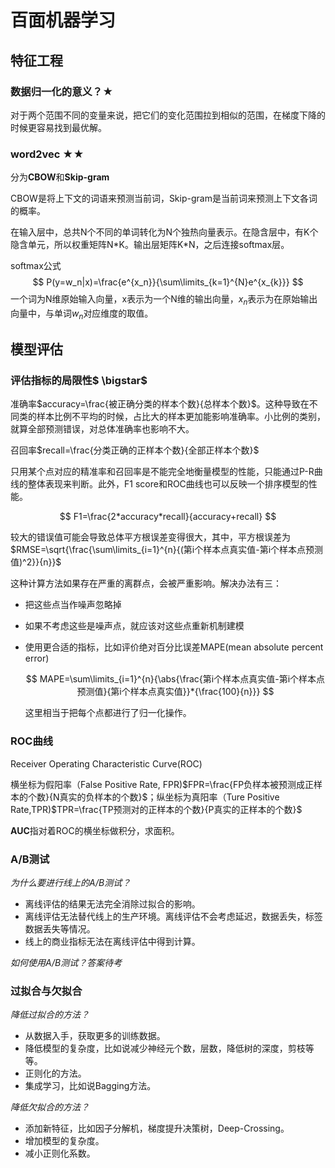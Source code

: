 # 百面机器学习



## 特征工程

### 数据归一化的意义？$\bigstar$

对于两个范围不同的变量来说，把它们的变化范围拉到相似的范围，在梯度下降的时候更容易找到最优解。

### word2vec $\bigstar \bigstar$

分为**CBOW**和**Skip-gram**

CBOW是将上下文的词语来预测当前词，Skip-gram是当前词来预测上下文各词的概率。

在输入层中，总共N个不同的单词转化为N个独热向量表示。在隐含层中，有K个隐含单元，所以权重矩阵N\*K。输出层矩阵K\*N，之后连接softmax层。

softmax公式
$$
P(y=w_n|x)=\frac{e^{x_n}}{\sum\limits_{k=1}^{N}e^{x_{k}}}
$$
一个词为N维原始输入向量，x表示为一个N维的输出向量，$x_{n}$表示为在原始输出向量中，与单词$w_{n}$对应维度的取值。

## 模型评估

### 评估指标的局限性$ \bigstar$

准确率$accuracy=\frac{被正确分类的样本个数}{总样本个数}$。这种导致在不同类的样本比例不平均的时候，占比大的样本更加能影响准确率。小比例的类别，就算全部预测错误，对总体准确率也影响不大。

召回率$recall=\frac{分类正确的正样本个数}{全部正样本个数}$

只用某个点对应的精准率和召回率是不能完全地衡量模型的性能，只能通过P-R曲线的整体表现来判断。此外，F1 score和ROC曲线也可以反映一个排序模型的性能。


$$
F1=\frac{2*accuracy*recall}{accuracy+recall}
$$


较大的错误值可能会导致总体平方根误差变得很大，其中，平方根误差为$RMSE=\sqrt{\frac{\sum\limits_{i=1}^{n}{(第i个样本点真实值-第i个样本点预测值)^2}}{n}}$

这种计算方法如果存在严重的离群点，会被严重影响。解决办法有三：

+ 把这些点当作噪声忽略掉

+ 如果不考虑这些是噪声点，就应该对这些点重新机制建模

+ 使用更合适的指标，比如评价绝对百分比误差MAPE(mean absolute percent error)

  
  $$
  MAPE=\sum\limits_{i=1}^{n}{\abs{\frac{第i个样本点真实值-第i个样本点预测值}{第i个样本点真实值}}*{\frac{100}{n}}}
  $$
  
  这里相当于把每个点都进行了归一化操作。
  
  






### ROC曲线

Receiver Operating Characteristic Curve(ROC)

横坐标为假阳率（False Positive Rate, FPR)$FPR=\frac{FP负样本被预测成正样本的个数}{N真实的负样本的个数}$；纵坐标为真阳率（Ture Positive Rate,TPR)$TPR=\frac{TP预测对的正样本的个数}{P真实的正样本的个数}$



**AUC**指对着ROC的横坐标做积分，求面积。



### A/B测试

*为什么要进行线上的A/B测试？*

+ 离线评估的结果无法完全消除过拟合的影响。
+ 离线评估无法替代线上的生产环境。离线评估不会考虑延迟，数据丢失，标签数据丢失等情况。
+ 线上的商业指标无法在离线评估中得到计算。

*如何使用A/B测试？答案待考*



### 过拟合与欠拟合

*降低过拟合的方法？*

+ 从数据入手，获取更多的训练数据。
+ 降低模型的复杂度，比如说减少神经元个数，层数，降低树的深度，剪枝等等。
+ 正则化的方法。
+ 集成学习，比如说Bagging方法。

*降低欠拟合的方法？*

+ 添加新特征，比如因子分解机，梯度提升决策树，Deep-Crossing。
+ 增加模型的复杂度。
+ 减小正则化系数。

